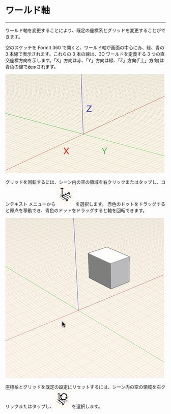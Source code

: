 

# ワールド軸

---

ワールド軸を変更することにより、既定の座標系とグリッドを変更することができます。

空のスケッチを FormIt 360 で開くと、ワールド軸が画面の中心に赤、緑、青の 3 本線で表示されます。これらの 3 本の線は、3D ワールドを定義する 3 つの直交座標方向を示します。「X」方向は赤、「Y」方向は緑、「Z」方向(「上」方向)は青色の線で表示されます。

![](Images/GUID-2071F7B8-9E72-46C8-B37A-5D823E17515B-low.png)

グリッドを回転するには、シーン内の空の領域を右クリックまたはタップし、コンテキスト メニューから ![](Images/GUID-D035D02F-480D-44A2-AE80-4B4FBF3A6117-low.png) を選択します。 赤色のドットをドラッグすると原点を移動でき、青色のドットをドラッグすると軸を回転できます。

![](Images/GUID-35918BD8-0867-423B-A6E6-A4960F6D6DD8-low.gif)

座標系とグリッドを既定の設定にリセットするには、シーン内の空の領域を右クリックまたはタップし、![](Images/GUID-EB26F44B-70B2-404A-8A7C-57D094D888C3-low.png) を選択します。


